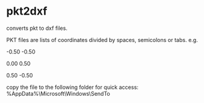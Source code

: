 # pkt2dxf
converts pkt to dxf files.

PKT files are lists of coordinates divided by spaces, semicolons or tabs. e.g.

-0.50  -0.50

0.00  0.50

0.50  -0.50


copy the file to the following folder for quick access: 
%AppData%\Microsoft\Windows\SendTo
